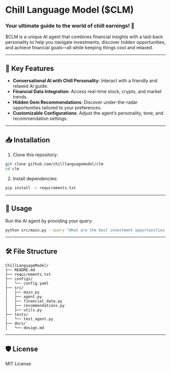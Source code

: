 
# Chill Language Model ($CLM)

### Your ultimate guide to the world of chill earnings! 🚀

$CLM is a unique AI agent that combines financial insights with a laid-back personality to help you navigate investments, discover hidden opportunities, and achieve financial goals—all while keeping things cool and relaxed.

---

## 🌟 Key Features

- **Conversational AI with Chill Personality**: Interact with a friendly and relaxed AI guide.
- **Financial Data Integration**: Access real-time stock, crypto, and market trends.
- **Hidden Gem Recommendations**: Discover under-the-radar opportunities tailored to your preferences.
- **Customizable Configurations**: Adjust the agent’s personality, tone, and recommendation settings.

---

## 📥 Installation

1. Clone this repository:

```bash
git clone github.com/chilllanguagemodel/clm
cd clm
```

2. Install dependencies:

```bash
pip install -r requirements.txt
```

---

## 🚀 Usage

Run the AI agent by providing your query:

```bash
python src/main.py --query "What are the best investment opportunities for 2025?"
```

---

## 🛠️ File Structure

```
ChillLanguageModel/
├── README.md
├── requirements.txt
├── configs/
│   └── config.yaml
├── src/
│   ├── main.py
│   ├── agent.py
│   ├── financial_data.py
│   ├── recommendations.py
│   ├── utils.py
├── tests/
│   └── test_agent.py
├── docs/
│   └── design.md
```

---

## 🛡️ License

MIT License
